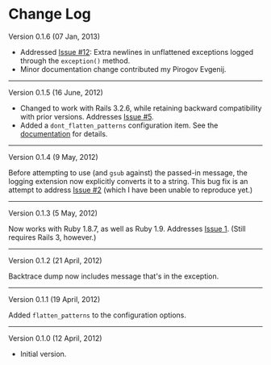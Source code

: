 # Change Log

Version 0.1.6 (07 Jan, 2013)

- Addressed [Issue #12][]: Extra newlines in unflattened exceptions logged
  through the `exception()` method.
- Minor documentation change contributed my Pirogov Evgenij.

[Issue #12]: https://github.com/bmc/grizzled-rails-logger/issues/5

---

Version 0.1.5 (16 June, 2012)

- Changed to work with Rails 3.2.6, while retaining backward compatibility
  with prior versions. Addresses [Issue #5][].
- Added a `dont_flatten_patterns` configuration item. See the
  [documentation](http://software.clapper.org/grizzled-rails-logger/) for
  details.

[Issue #5]: https://github.com/bmc/grizzled-rails-logger/issues/5

---

Version 0.1.4 (9 May, 2012)

Before attempting to use (and `gsub` against) the passed-in message, the
logging extension now explicitly converts it to a string. This bug fix is an
attempt to address [Issue #2][issue2] (which I have been unable to reproduce
yet.)

[issue2]: https://github.com/bmc/grizzled-rails-logger/issues/2

---

Version 0.1.3 (5 May, 2012)

Now works with Ruby 1.8.7, as well as Ruby 1.9. Addresses [Issue 1][issue1].
(Still requires Rails 3, however.)

[issue1]: https://github.com/bmc/grizzled-rails-logger/issues/1

---

Version 0.1.2 (21 April, 2012)

Backtrace dump now includes message that's in the exception.

---

Version 0.1.1 (19 April, 2012)

Added `flatten_patterns` to the configuration options.

---

Version 0.1.0 (12 April, 2012)

* Initial version.
